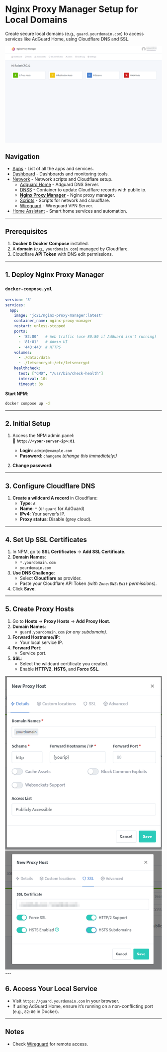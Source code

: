 # **Nginx Proxy Manager Setup for Local Domains**  

Create secure local domains (e.g., `guard.yourdomain.com`) to access services like AdGuard Home, using Cloudflare DNS and SSL.

<img src="../../assets/network/nginx1.png" width="900" alt="AdguardHome"/>

## Navigation
* [Apps](/apps/README.md) - List of all the apps and services.
* [Dashboard](/dashboard/README.md) - Dashboards and monitoring tools.
* [Network](/network/README.md) - Network scripts and Cloudflare setup.
  - [Adguard Home](/network/adguardHome/README.md) - Adguard DNS Server.
  - [DNSS](/network/dnss/README.md) - Container to update Cloudflare records with public ip.
  - [__Nginx Proxy Manager__](/network/nginx/README.md) - Nginx proxy manager.
  - [Scripts](/network/scripts/README.md) - Scripts for network and cloudflare.
  - [Wireguard](/network/wireguard/README.md) - Wireguard VPN Server.
* [Home Assistant](/homeassistant/README.md) - Smart home services and automation.

---

## **Prerequisites**
1. **Docker & Docker Compose** installed.
2. A **domain** (e.g., `yourdomain.com`) managed by Cloudflare.
3. Cloudflare **API Token** with DNS edit permissions.

---

## **1. Deploy Nginx Proxy Manager**
### **`docker-compose.yml`**
```yaml
version: '3'
services:
  app:
    image: 'jc21/nginx-proxy-manager:latest'
    container_name: nginx-proxy-manager
    restart: unless-stopped
    ports:
      - '82:80'   # Web traffic (use 80:80 if AdGuard isn't running)
      - '81:81'   # Admin UI
      - '443:443' # HTTPS
    volumes:
      - ./data:/data
      - ./letsencrypt:/etc/letsencrypt
    healthcheck:
      test: ["CMD", "/usr/bin/check-health"]
      interval: 10s
      timeout: 3s
```

**Start NPM**:  
```bash
docker compose up -d
```

---

## **2. Initial Setup**
1. Access the NPM admin panel:  
   🔗 **`http://<your-server-ip>:81`**  
   - **Login**: `admin@example.com`  
   - **Password**: `changeme` *(change this immediately!)*  

2. **Change password**:  

---

## **3. Configure Cloudflare DNS**
1. **Create a wildcard A record** in Cloudflare:  
   - **Type**: `A`  
   - **Name**: `*` (or `guard` for AdGuard)  
   - **IPv4**: Your server’s IP.  
   - **Proxy status**: Disable (grey cloud).  

---

## **4. Set Up SSL Certificates**
1. In NPM, go to **SSL Certificates** → **Add SSL Certificate**.  
2. **Domain Names**:  
   - `*.yourdomain.com`  
   - `yourdomain.com`  
3. **Use DNS Challenge**:  
   - Select **Cloudflare** as provider.  
   - Paste your Cloudflare API Token *(with `Zone:DNS:Edit` permissions)*.  
4. Click **Save**.  

---

## **5. Create Proxy Hosts**
1. Go to **Hosts** → **Proxy Hosts** → **Add Proxy Host**.  
2. **Domain Names**:  
   - `guard.yourdomain.com` *(or any subdomain)*.  
3. **Forward Hostname/IP**:  
   - Your local service IP.  
4. **Forward Port**:  
   - Service port.  
5. **SSL**:  
   - Select the wildcard certificate you created.  
   - Enable **HTTP/2**, **HSTS**, and **Force SSL**.  

<img src="../../assets/network/nginx2.png" alt="AdguardHome"/>
<img src="../../assets/network/nginx3.png" alt="AdguardHome"/>
---

## **6. Access Your Local Service**
- Visit `https://guard.yourdomain.com` in your browser.  
- If using AdGuard Home, ensure it’s running on a non-conflicting port (e.g., `82:80` in Docker).

---

## **Notes**
- Check [Wireguard](/network/wireguard/README.md) for remote access.